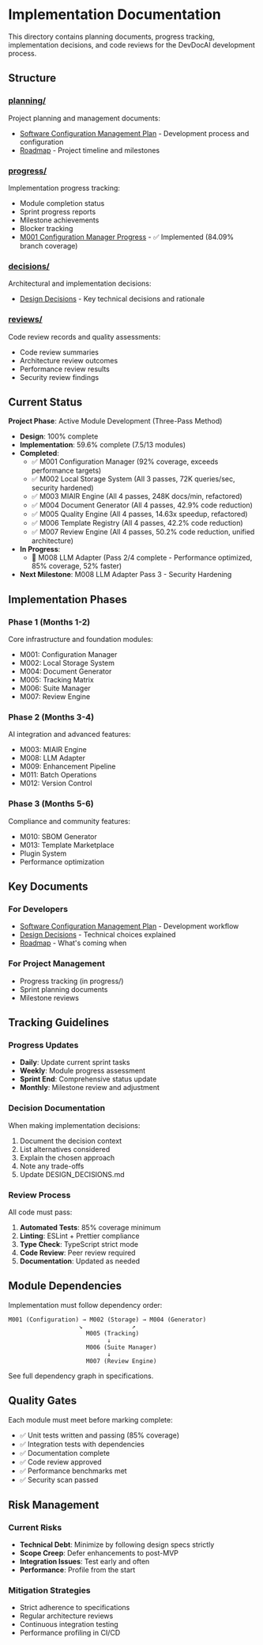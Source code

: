# Implementation Documentation

This directory contains planning documents, progress tracking, implementation decisions, and code reviews for the DevDocAI development process.

## Structure

### [planning/](planning/)
Project planning and management documents:
- [Software Configuration Management Plan](planning/DESIGN-devdocsai-scmp.md) - Development process and configuration
- [Roadmap](planning/ROADMAP.md) - Project timeline and milestones

### [progress/](progress/)
Implementation progress tracking:
- Module completion status
- Sprint progress reports
- Milestone achievements
- Blocker tracking
- [M001 Configuration Manager Progress](progress/M001-ConfigurationManager-Progress.md) - ✅ Implemented (84.09% branch coverage)

### [decisions/](decisions/)
Architectural and implementation decisions:
- [Design Decisions](decisions/DESIGN_DECISIONS.md) - Key technical decisions and rationale

### [reviews/](reviews/)
Code review records and quality assessments:
- Code review summaries
- Architecture review outcomes
- Performance review results
- Security review findings

## Current Status

**Project Phase**: Active Module Development (Three-Pass Method)
- **Design**: 100% complete
- **Implementation**: 59.6% complete (7.5/13 modules)
- **Completed**: 
  - ✅ M001 Configuration Manager (92% coverage, exceeds performance targets)
  - ✅ M002 Local Storage System (All 3 passes, 72K queries/sec, security hardened)
  - ✅ M003 MIAIR Engine (All 4 passes, 248K docs/min, refactored)
  - ✅ M004 Document Generator (All 4 passes, 42.9% code reduction)
  - ✅ M005 Quality Engine (All 4 passes, 14.63x speedup, refactored)
  - ✅ M006 Template Registry (All 4 passes, 42.2% code reduction)
  - ✅ M007 Review Engine (All 4 passes, 50.2% code reduction, unified architecture)
- **In Progress**: 
  - 🚧 M008 LLM Adapter (Pass 2/4 complete - Performance optimized, 85% coverage, 52% faster)
- **Next Milestone**: M008 LLM Adapter Pass 3 - Security Hardening

## Implementation Phases

### Phase 1 (Months 1-2)
Core infrastructure and foundation modules:
- M001: Configuration Manager
- M002: Local Storage System
- M004: Document Generator
- M005: Tracking Matrix
- M006: Suite Manager
- M007: Review Engine

### Phase 2 (Months 3-4)
AI integration and advanced features:
- M003: MIAIR Engine
- M008: LLM Adapter
- M009: Enhancement Pipeline
- M011: Batch Operations
- M012: Version Control

### Phase 3 (Months 5-6)
Compliance and community features:
- M010: SBOM Generator
- M013: Template Marketplace
- Plugin System
- Performance optimization

## Key Documents

### For Developers
- [Software Configuration Management Plan](planning/DESIGN-devdocsai-scmp.md) - Development workflow
- [Design Decisions](decisions/DESIGN_DECISIONS.md) - Technical choices explained
- [Roadmap](planning/ROADMAP.md) - What's coming when

### For Project Management
- Progress tracking (in progress/)
- Sprint planning documents
- Milestone reviews

## Tracking Guidelines

### Progress Updates
- **Daily**: Update current sprint tasks
- **Weekly**: Module progress assessment
- **Sprint End**: Comprehensive status update
- **Monthly**: Milestone review and adjustment

### Decision Documentation
When making implementation decisions:
1. Document the decision context
2. List alternatives considered
3. Explain the chosen approach
4. Note any trade-offs
5. Update DESIGN_DECISIONS.md

### Review Process
All code must pass:
1. **Automated Tests**: 85% coverage minimum
2. **Linting**: ESLint + Prettier compliance
3. **Type Check**: TypeScript strict mode
4. **Code Review**: Peer review required
5. **Documentation**: Updated as needed

## Module Dependencies

Implementation must follow dependency order:
```
M001 (Configuration) → M002 (Storage) → M004 (Generator)
                    ↘              ↗
                      M005 (Tracking)
                            ↓
                      M006 (Suite Manager)
                            ↓
                      M007 (Review Engine)
```

See full dependency graph in specifications.

## Quality Gates

Each module must meet before marking complete:
- ✅ Unit tests written and passing (85% coverage)
- ✅ Integration tests with dependencies
- ✅ Documentation complete
- ✅ Code review approved
- ✅ Performance benchmarks met
- ✅ Security scan passed

## Risk Management

### Current Risks
- **Technical Debt**: Minimize by following design specs strictly
- **Scope Creep**: Defer enhancements to post-MVP
- **Integration Issues**: Test early and often
- **Performance**: Profile from the start

### Mitigation Strategies
- Strict adherence to specifications
- Regular architecture reviews
- Continuous integration testing
- Performance profiling in CI/CD